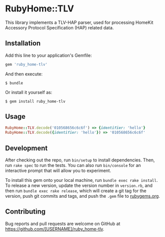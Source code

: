 # RubyHome::TLV

This library implements a TLV-HAP parser, used for processing HomeKit Accessory Protocol Specification (HAP) related data.

## Installation

Add this line to your application's Gemfile:

```ruby
gem 'ruby_home-tlv'
```

And then execute:

    $ bundle

Or install it yourself as:

    $ gem install ruby_home-tlv


## Usage

```ruby
RubyHome::TLV.decode('010568656c6c6f') => {identifier: 'hello'}
RubyHome::TLV.decode({identifier: 'hello'}) => '010568656c6c6f'
```

## Development

After checking out the repo, run `bin/setup` to install dependencies. Then, run `rake spec` to run the tests. You can also run `bin/console` for an interactive prompt that will allow you to experiment.

To install this gem onto your local machine, run `bundle exec rake install`. To release a new version, update the version number in `version.rb`, and then run `bundle exec rake release`, which will create a git tag for the version, push git commits and tags, and push the `.gem` file to [rubygems.org](https://rubygems.org).

## Contributing

Bug reports and pull requests are welcome on GitHub at https://github.com/[USERNAME]/ruby_home-tlv.

